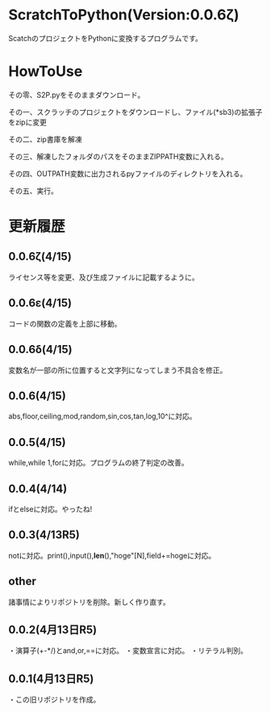 # ScratchToPython(Version:0.0.6ζ)
ScatchのプロジェクトをPythonに変換するプログラムです。

# HowToUse
その零、S2P.pyをそのままダウンロード。

その一、スクラッチのプロジェクトをダウンロードし、ファイル(*sb3)の拡張子をzipに変更

その二、zip書庫を解凍

その三、解凍したフォルダのパスをそのままZIPPATH変数に入れる。

その四、OUTPATH変数に出力されるpyファイルのディレクトリを入れる。

その五、実行。


# 更新履歴
## 0.0.6ζ(4/15)
ライセンス等を変更、及び生成ファイルに記載するように。
## 0.0.6ε(4/15)
コードの関数の定義を上部に移動。
## 0.0.6δ(4/15)
変数名が一部の所に位置すると文字列になってしまう不具合を修正。
## 0.0.6(4/15)
abs,floor,ceiling,mod,random,sin,cos,tan,log,10^に対応。
## 0.0.5(4/15)
while,while 1,forに対応。プログラムの終了判定の改善。
## 0.0.4(4/14)
ifとelseに対応。やったね!

## 0.0.3(4/13R5)
notに対応。print(),input(),__len__(),"hoge"[N],field+=hogeに対応。

## other
諸事情によりリポジトリを削除。新しく作り直す。
## 0.0.2(4月13日R5)
・演算子(+-*/)とand,or,==に対応。
・変数宣言に対応。
・リテラル判別。

## 0.0.1(4月13日R5)
・この旧リポジトリを作成。
